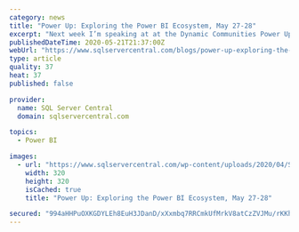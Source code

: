```yaml
---
category: news
title: "Power Up: Exploring the Power BI Ecosystem, May 27-28"
excerpt: "Next week I’m speaking at at the Dynamic Communities Power Up event titled “Exploring the Power BI Ecosystem“. It takes place on May 27 & 28, 2020. This exciting 2-Day virtual event is ..."
publishedDateTime: 2020-05-21T21:37:00Z
webUrl: "https://www.sqlservercentral.com/blogs/power-up-exploring-the-power-bi-ecosystem-may-27-28"
type: article
quality: 37
heat: 37
published: false

provider:
  name: SQL Server Central
  domain: sqlservercentral.com

topics:
  - Power BI

images:
  - url: "https://www.sqlservercentral.com/wp-content/uploads/2020/04/SSCAd_FareShare_WebEdit-002.png"
    width: 320
    height: 320
    isCached: true
    title: "Power Up: Exploring the Power BI Ecosystem, May 27-28"

secured: "994aHHPuOXKGDYLEh8EuH3JDanD/xXxmbq7RRCmkUfMrkV8atCzZVJMu/rKKh2sVFfZoeixZu09qrsKTLalBknONtbf7GQ1crH+FLga3tedbbqEFoXAFBHA8hfxIbt0b2BF3js69T9Y0uVKjLZNb4zDDS07TCX+eZ9wIb0lQyYVYs7QUkIe73RBczP49HWnlcG7tH/SH2mDchsfevEMG5I+n3UYiL9uFP8jUhXcTRNTS4OI5bjCM+HPmykf/G8E6kCzowimzhZJfR4TGjpnkGtdELcpvPEeUUyIj4DQ5rO0nTSQG7jMYd5XUlmFzqa/t;LEnCwRBb0D08EvpkqA/jAw=="
---
```


